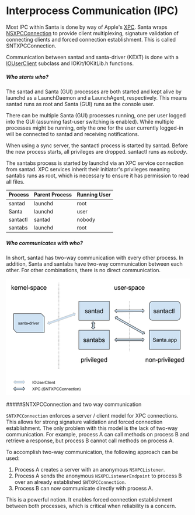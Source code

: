 # Interprocess Communication (IPC)

Most IPC within Santa is done by way of Apple's [XPC](https://developer.apple.com/documentation/xpc?language=objc). Santa wraps [NSXPCConnection](https://developer.apple.com/documentation/foundation/nsxpcconnection?language=objc) to provide client multiplexing, signature validation of connecting clients and forced connection establishment. This is called SNTXPCConnection.

Communication between santad and santa-driver (KEXT) is done with a [IOUserClient](https://developer.apple.com/documentation/kernel/iouserclient?language=objc) subclass and IOKit/IOKitLib.h functions.

##### Who starts who?

The santad and Santa (GUI) processes are both started and kept alive by launchd as a LaunchDaemon and a LaunchAgent, respectively. This means santad runs as root and Santa (GUI) runs as the console user. 

There can be multiple Santa (GUI) processes running, one per user logged into the GUI (assuming fast-user switching is enabled). While multiple processes might be running, only the one for the user currently logged-in will be connected to santad and receiving notifications.

When using a sync server, the santactl process is started by santad. Before the new process starts, all privileges are dropped. santactl runs as _nobody_.

The santabs process is started by launchd via an XPC service connection from santad. XPC services inherit their initiator's privileges meaning santabs runs as root, which is necessary to ensure it has permission to read all files.

| Process  | Parent Process | Running User |
| -------- | -------------- | ------------ |
| santad   | launchd        | root         |
| Santa    | launchd        | user         |
| santactl | santad         | nobody       |
| santabs  | launchd        | root         |



##### Who communicates with who?

In short, santad has two-way communication with every other process. In addition, Santa and santabs have two-way communication between each other. For other combinations, there is no direct communication.

![Santa IPC](santa_ipc.png)

#####SNTXPCConnection and two way communication 

`SNTXPCConnection` enforces a server / client model for XPC connections. This allows for strong signature validation and forced connection establishment. The only problem with this model is the lack of two-way communication. For example, process A can call methods on process B and retrieve a response, but process B cannot call methods on process A.

To accomplish two-way communication, the following approach can be used:

1. Process A creates a server with an anonymous `NSXPCListener`.
2. Process A sends the anonymous `NSXPCListenerEndpoint` to process B over an already established `SNTXPCConnection`.
3. Process B can now communicate directly with process A.

This is a powerful notion. It enables forced connection establishment between both processes, which is critical when reliability is a concern.

